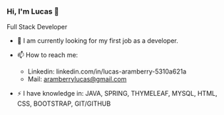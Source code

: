 ### Hi, I'm Lucas 👋

Full Stack Developer

- 🔭 I am currently looking for my first job as a developer.

- 📫 How to reach me:
  -  Linkedin: linkedin.com/in/lucas-aramberry-5310a621a
  -  Mail: aramberrylucas@gmail.com
      
- ⚡ I have knowledge in: JAVA, SPRING, THYMELEAF, MYSQL, HTML, CSS, BOOTSTRAP, GIT/GITHUB
<!--
**LucasAramberry/LucasAramberry** is a ✨ _special_ ✨ repository because its `README.md` (this file) appears on your GitHub profile.

Here are some ideas to get you started:

- 🔭 I’m currently working on ...
- 🌱 I’m currently learning ...
- 👯 I’m looking to collaborate on ...
- 🤔 I’m looking for help with ...
- 💬 Ask me about ...
- 📫 How to reach me: ...
- 😄 Pronouns: ...
- ⚡ Fun fact: ...
-->
